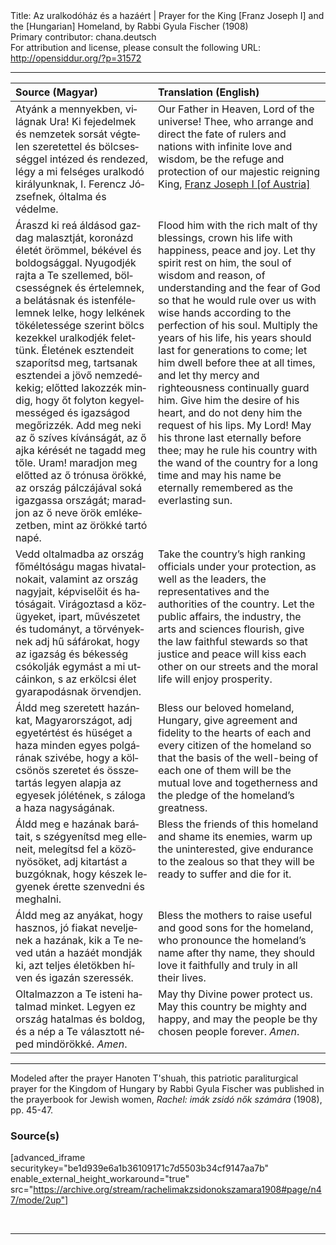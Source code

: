<html>
<head></head>
<body>
Title: Az uralkodóház és a hazáért | Prayer for the King [Franz Joseph I] and the [Hungarian] Homeland, by Rabbi Gyula Fischer (1908)<br />
Primary contributor: chana.deutsch<br />
For attribution and license, please consult the following URL: <a href="http://opensiddur.org/?p=31572">http://opensiddur.org/?p=31572</a>
<p />
<hr />

<table style="margin-left: auto;margin-right: auto;" class="draggable">
<thead><tr><th id="x" style="text-align: left;">Source (Magyar)</th><th style="text-align: left;">Translation (English)</th></tr></thead>
<tbody>
<tr><td style="vertical-align:top;">
<div class="magyar"><span lang="hu">
Atyánk a mennyekben, világnak Ura! 
Ki fejedelmek és nemzetek sorsát végtelen szeretettel és bölcsességgel intézed és rendezed, 
légy a mi felséges uralkodó királyunknak, 
I. Ferencz Józsefnek, óltalma és védelme.
</span></div></td>
 
<td style="vertical-align:top;">
<div class="english">
Our Father in Heaven, Lord of the universe! 
Thee, who arrange and direct the fate of rulers and nations with infinite love and wisdom, 
be the refuge and protection of our majestic reigning King,
<a href="https://en.wikipedia.org/wiki/Franz_Joseph_I_of_Austria">Franz Joseph I [of Austria]</a>
</div></td></tr>


<tr><td style="vertical-align:top;">
<div class="magyar"><span lang="hu">
Áraszd ki reá áldásod gazdag malasztját, 
koronázd életét örömmel, békével és boldogsággal. 
Nyugodjék rajta a Te szellemed, 
bölcsességnek és értelemnek, 
a belátásnak és istenfélelemnek lelke, 
hogy lelkének tökéletessége szerint bölcs kezekkel uralkodjék felettünk. 
Életének esztendeit szaporítsd meg, 
tartsanak esztendei a jövő nemzedékekig; 
előtted lakozzék mindig, 
hogy őt folyton kegyelmességed és igazságod megőrizzék. 
Add meg neki az ő szíves kívánságát, 
az ő ajka kérését ne tagadd meg tőle. 
Uram! maradjon meg előtted az ő trónusa örökké, 
az ország pálczájával soká igazgassa országát; 
maradjon az ő neve örök emlékezetben, mint az örökké tartó napé.
</span></div></td>
 
<td style="vertical-align:top;">
<div class="english">
Flood him with the rich malt of thy blessings, 
crown his life with happiness, peace and joy. 
Let thy spirit rest on him, 
the soul of wisdom and reason, 
of understanding and the fear of God 
so that he would rule over us with wise hands according to the perfection of his soul. 
Multiply the years of his life, 
his years should last for generations to come; 
let him dwell before thee at all times, 
and let thy mercy and righteousness continually guard him. 
Give him the desire of his heart, 
and do not deny him the request of his lips. 
My Lord! May his throne last eternally before thee; 
may he rule his country with the wand of the country for a long time 
and may his name be eternally remembered as the everlasting sun.
</div></td></tr>


<tr><td style="vertical-align:top;">
<div class="magyar"><span lang="hu">
Vedd oltalmadba az ország főméltóságu magas hivatalnokait, 
valamint az ország nagyjait, képviselőit és hatóságait. 
Virágoztasd a közügyeket, ipart, művészetet és tudományt, 
a törvényeknek adj hű sáfárokat, 
hogy az igazság és békesség csókolják egymást a mi utcáinkon, 
s az erkölcsi élet gyarapodásnak örvendjen.
</span></div></td>
 
<td style="vertical-align:top;">
<div class="english">
Take the country’s high ranking officials under your protection, 
as well as the leaders, the representatives and the authorities of the country. 
Let the public affairs, the industry, the arts and sciences flourish, 
give the law faithful stewards 
so that justice and peace will kiss each other on our streets 
and the moral life will enjoy prosperity.
</div></td></tr>


<tr><td style="vertical-align:top;">
<div class="magyar"><span lang="hu">
Áldd meg szeretett hazánkat, Magyarországot, 
adj egyetértést és hüséget a haza minden egyes polgárának szivébe, 
hogy a kölcsönös szeretet és összetartás legyen alapja az egyesek jólétének, 
s záloga a haza nagyságának. 
</span></div></td>
 
<td style="vertical-align:top;">
<div class="english">
Bless our beloved homeland, Hungary, 
give agreement and fidelity to the hearts of each and every citizen of the homeland 
so that the basis of the well-being of each one of them will be the mutual love and togetherness
and the pledge of the homeland’s greatness. 
</div></td></tr>


<tr><td style="vertical-align:top;">
<div class="magyar"><span lang="hu">
Áldd meg e hazának barátait, 
s szégyenítsd meg elleneit, 
melegítsd fel a közönyösöket, 
adj kitartást a buzgóknak, 
hogy készek legyenek érette szenvedni és meghalni. 
</span></div></td>
 
<td style="vertical-align:top;">
<div class="english">
Bless the friends of this homeland 
and shame its enemies, 
warm up the uninterested, 
give endurance to the zealous 
so that they will be ready to suffer and die for it. 
</div></td></tr>


<tr><td style="vertical-align:top;">
<div class="magyar"><span lang="hu">
Áldd meg az anyákat, hogy hasznos, jó fiakat neveljenek a hazának, 
kik a Te neved után a hazáét mondják ki, 
azt teljes életökben híven és igazán szeressék.
</span></div></td>
 
<td style="vertical-align:top;">
<div class="english">
Bless the mothers to raise useful and good sons for the homeland, 
who pronounce the homeland’s name after thy name, 
they should love it faithfully and truly in all their lives. 
</div></td></tr>


<tr><td style="vertical-align:top;">
<div class="magyar"><span lang="hu">
Oltalmazzon a Te isteni hatalmad minket. 
Legyen ez ország hatalmas és boldog, 
és a nép a Te választott néped mindörökké. 
<em>Amen</em>.  
</span></div></td>
 
<td style="vertical-align:top;">
<div class="english">
May thy Divine power protect us. 
May this country be mighty and happy, 
and may the people be thy chosen people forever. 
<em>Amen</em>.  
</div></td></tr>
</tbody></table>

<hr />

Modeled after the prayer Hanoten T'shuah, this patriotic paraliturgical prayer for the Kingdom of Hungary by Rabbi Gyula Fischer was published in the prayerbook for Jewish women, <em>Rachel: imák zsidó nők számára</em> (1908), pp. 45-47.

<h3>Source(s)</h3>

[advanced_iframe securitykey="be1d939e6a1b36109171c7d5503b34cf9147aa7b" enable_external_height_workaround="true" src="https://archive.org/stream/rachelimakzsidonokszamara1908#page/n47/mode/2up"]

&nbsp;

<hr />

&nbsp;
</body>
</html>